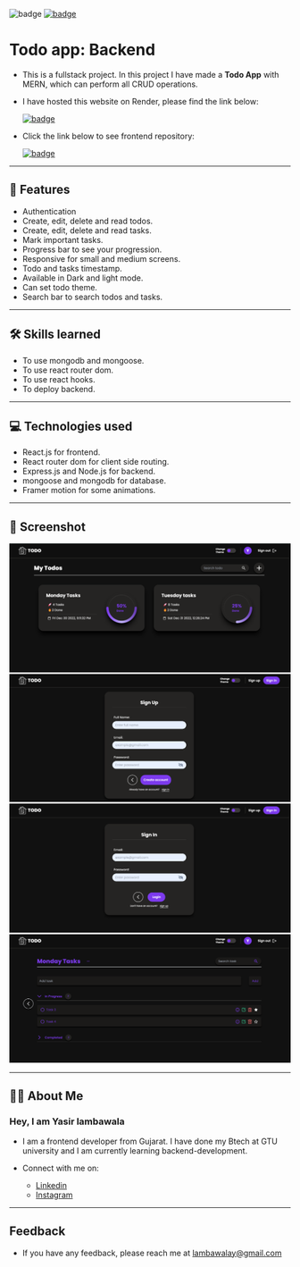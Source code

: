 ![badge](https://img.shields.io/badge/MADE%20WITH-MERN-blue)
[![badge](https://img.shields.io/badge/SEE%20DEMO%20-VISIT-green)](https://todo-app-crud.onrender.com/)

# Todo app: Backend

- This is a fullstack project. In this project I have made a **Todo App** with MERN, which can perform all CRUD operations.

- I have hosted this website on Render, please find the link below:

  [![badge](https://img.shields.io/badge/LINK%20OF-PROJECT-darkviolet)](https://todo-app-crud.onrender.com/)

- Click the link below to see frontend repository:

  [![badge](https://img.shields.io/badge/FRONTEND-orange)](https://github.com/Yasir284/TODO-APP-CRUD-FRONTEND)

---

## 🚀 Features

- Authentication
- Create, edit, delete and read todos.
- Create, edit, delete and read tasks.
- Mark important tasks.
- Progress bar to see your progression.
- Responsive for small and medium screens.
- Todo and tasks timestamp.
- Available in Dark and light mode.
- Can set todo theme.
- Search bar to search todos and tasks.

---

## 🛠 Skills learned

- To use mongodb and mongoose.
- To use react router dom.
- To use react hooks.
- To deploy backend.

---

## 💻 Technologies used

- React.js for frontend.
- React router dom for client side routing.
- Express.js and Node.js for backend.
- mongoose and mongodb for database.
- Framer motion for some animations.

---

## 🎥 Screenshot

![app screenshot](screenshots-todoapp/ss5.png)
![app screenshot](screenshots-todoapp/ss4.png)
![app screenshot](screenshots-todoapp/ss3.png)
![app screenshot](screenshots-todoapp/ss1.png)

---

## 👨‍💻 About Me

### Hey, I am Yasir lambawala

- I am a frontend developer from Gujarat. I have done my Btech at GTU university and I am currently learning backend-development.

- Connect with me on:
  - [Linkedin](https://www.linkedin.com/in/yasir-lambawala-2b216a1b9/)
  - [Instagram](https://www.instagram.com/web_dev_yasir/)

---

## Feedback

- If you have any feedback, please reach me at lambawalay@gmail.com
